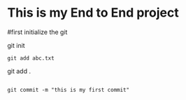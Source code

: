 # This is my End to End project

#first initialize the git

git init
``````
git add abc.txt
``````

git add .
``````

git commit -m "this is my first commit"

